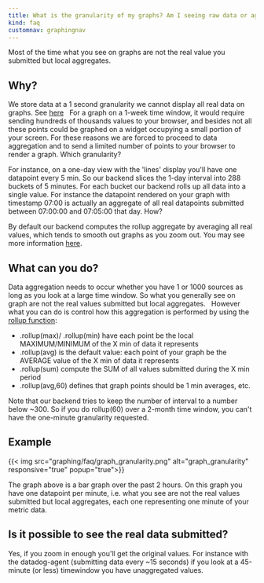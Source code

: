 ```yaml
---
title: What is the granularity of my graphs? Am I seeing raw data or aggregates on my graph?
kind: faq
customnav: graphingnav
---
```


Most of the time what you see on graphs are not the real value you submitted but local aggregates.

## Why?

We store data at a 1 second granularity we cannot display all real data on graphs. See [here](/graphing/faq/how-is-data-aggregated-in-graphs)
 
For a graph on a 1-week time window, it would require sending hundreds of thousands values to your browser, and besides not all these points could be graphed on a widget occupying a small portion of your screen. For these reasons we are forced to proceed to data aggregation and to send a limited number of points to your browser to render a graph.
Which granularity?

For instance, on a one-day view with the 'lines' display you'll have one datapoint every 5 min. So our backend slices the 1-day interval into 288 buckets of 5 minutes. For each bucket our backend rolls up all data into a single value. For instance the datapoint rendered on your graph with timestamp 07:00 is actually an aggregate of all real datapoints submitted between 07:00:00 and 07:05:00 that day.
How?

By default our backend computes the rollup aggregate by averaging all real values, which tends to smooth out graphs as you zoom out. You may see more information [here](/graphing/faq/why-does-zooming-out-a-timeframe-also-smooth-out-my-graphs).

## What can you do?

Data aggregation needs to occur whether you have 1 or 1000 sources as long as you look at a large time window. So what you generally see on graph are not the real values submitted but local aggregates.
 
However what you can do is control how this aggregation is performed by using the [rollup function](/graphing/miscellaneous/functions):

* .rollup(max)/ .rollup(min) have each point be the local MAXIMUM/MINIMUM of the X min of data it represents
* .rollup(avg) is the default value: each point of your graph be the AVERAGE value of the X min of data it represents
* .rollup(sum) compute the SUM of all values submitted during the X min period
* .rollup(avg,60) defines that graph points should be 1 min averages, etc.

Note that our backend tries to keep the number of interval to a number below ~300. So if you do rollup(60) over a 2-month time window, you can't have the one-minute granularity requested.

## Example
{{< img src="graphing/faq/graph_granularity.png" alt="graph_granularity" responsive="true" popup="true">}}

The graph above is a bar graph over the past 2 hours. On this graph you have one datapoint per minute, i.e. what you see are not the real values submitted but local aggregates, each one representing one minute of your metric data.

## Is it possible to see the real data submitted?

Yes, if you zoom in enough you'll get the original values. For instance with the datadog-agent (submitting data every ~15 seconds) if you look at a 45-minute (or less) timewindow you have unaggregated values.